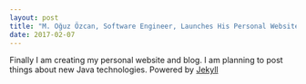 ```yaml
---
layout: post
title: "M. Oğuz Özcan, Software Engineer, Launches His Personal Website"
date: 2017-02-07
---
```


Finally I am creating my personal website and blog. I am planning to post things about new Java technologies.
Powered by [Jekyll](http://jekyllrb.com) 
